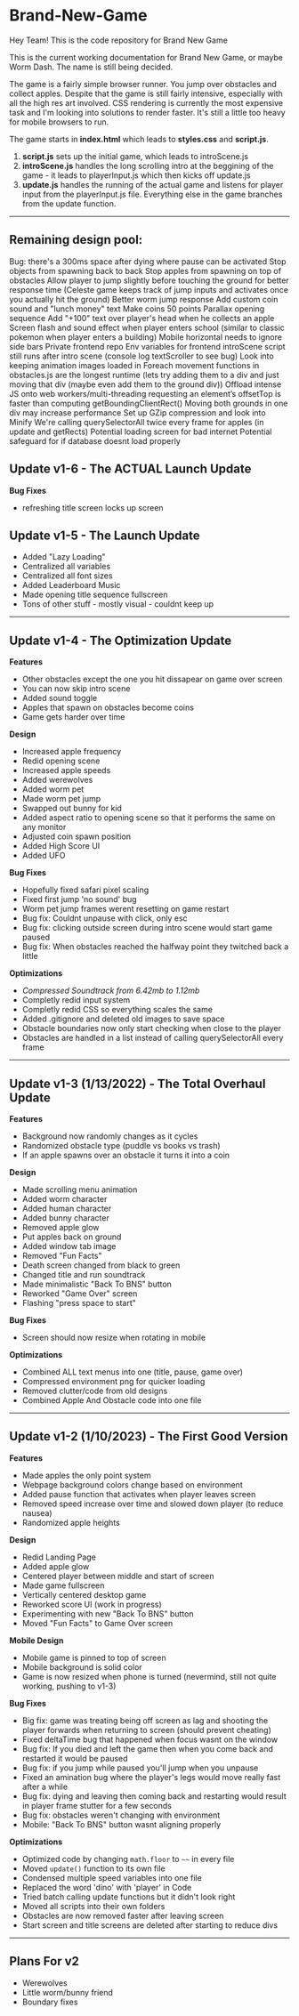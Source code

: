 ﻿# Brand-New-Game
Hey Team! This is the code repository for Brand New Game

This is the current working documentation for Brand New Game, or maybe Worm Dash. The name is still being decided.

The game is a fairly simple browser runner. You jump over obstacles and collect apples. Despite that the game is still fairly intensive, especially with all the high res art involved. CSS rendering is currently the most expensive task and I'm looking into solutions to render faster. It's still a little too heavy for mobile browsers to run.

The game starts in **index.html** which leads to **styles.css** and **script.js**.

1. **script.js** sets up the initial game, which leads to introScene.js 
2. **introScene.js** handles the long scrolling intro at the beggining of the game - it leads to playerInput.js which then kicks off update.js
3. **update.js** handles the running of the actual game and listens for player input from the playerInput.js file. Everything else in the game branches from the update function.

---

## Remaining design pool:
Bug: there's a 300ms space after dying where pause can be activated
Stop objects from spawning back to back
Stop apples from spawning on top of obstacles
Allow player to jump slightly before touching the ground for better response time (Celeste game keeps track of jump inputs and activates once you actually hit the ground)
Better worm jump response
Add custom coin sound and "lunch money" text
Make coins 50 points
Parallax opening sequence
Add "+100" text over player's head when he collects an apple
Screen flash and sound effect when player enters school (similar to classic pokemon when player enters a building)
Mobile horizontal needs to ignore side bars
Private frontend repo
Env variables for frontend
introScene script still runs after intro scene (console log textScroller to see bug)
Look into keeping animation images loaded in 
Foreach movement functions in obstacles.js are the longest runtime (lets try adding them to a div and just moving that div (maybe even add them to the ground div))
Offload intense JS onto web workers/multi-threading
requesting an element’s offsetTop is faster than computing getBoundingClientRect()
Moving both grounds in one div may increase performance
Set up GZip compression and look into Minify
We're calling querySelectorAll twice every frame for apples (in update and getRects)
Potential loading screen for bad internet
Potential safeguard for if database doesnt load properly


## Update v1-6 - The ACTUAL Launch Update
**Bug Fixes**
- refreshing title screen locks up screen

## Update v1-5 - The Launch Update
- Added "Lazy Loading"
- Centralized all variables
- Centralized all font sizes
- Added Leaderboard Music
- Made opening title sequence fullscreen
- Tons of other stuff - mostly visual - couldnt keep up

---

## Update v1-4 - The Optimization Update
**Features**
- Other obstacles except the one you hit dissapear on game over screen
- You can now skip intro scene
- Added sound toggle
- Apples that spawn on obstacles become coins
- Game gets harder over time

**Design**
- Increased apple frequency
- Redid opening scene
- Increased apple speeds
- Added werewolves
- Added worm pet
- Made worm pet jump
- Swapped out bunny for kid
- Added aspect ratio to opening scene so that it performs the same on any monitor
- Adjusted coin spawn position
- Added High Score UI
- Added UFO

**Bug Fixes**
- Hopefully fixed safari pixel scaling
- Fixed first jump 'no sound' bug
- Worm pet jump frames werent resetting on game restart
- Bug fix: Couldnt unpause with click, only esc
- Bug fix: clicking outside screen during intro scene would start game paused
- Bug fix: When obstacles reached the halfway point they twitched back a little

**Optimizations**
- *Compressed Soundtrack from 6.42mb to 1.12mb*
- Completly redid input system
- Completly redid CSS so everything scales the same 
- Added .gitignore and deleted old images to save space
- Obstacle boundaries now only start checking when close to the player
- Obstacles are handled in a list instead of calling querySelectorAll every frame

---

## Update v1-3 (1/13/2022) - The Total Overhaul Update
**Features**
- Background now randomly changes as it cycles
- Randomized obstacle type (puddle vs books vs trash)
- If an apple spawns over an obstacle it turns it into a coin

**Design**
- Made scrolling menu animation
- Added worm character
- Added human character
- Added bunny character
- Removed apple glow
- Put apples back on ground
- Added window tab image
- Removed "Fun Facts"
- Death screen changed from black to green
- Changed title and run soundtrack
- Made minimalistic "Back To BNS" button
- Reworked "Game Over" screen
- Flashing "press space to start"

**Bug Fixes**
- Screen should now resize when rotating in mobile

**Optimizations**
- Combined ALL text menus into one (title, pause, game over)
- Compressed environment png for quicker loading
- Removed clutter/code from old designs
- Combined Apple And Obstacle code into one file

---

## Update v1-2 (1/10/2023) - The First Good Version
**Features**
- Made apples the only point system
- Webpage background colors change based on environment
- Added pause function that activates when player leaves screen
- Removed speed increase over time and slowed down player (to reduce nausea)
- Randomized apple heights

**Design**
- Redid Landing Page
- Added apple glow
- Centered player between middle and start of screen
- Made game fullscreen
- Vertically centered desktop game
- Reworked score UI (work in progress)
- Experimenting with new "Back To BNS" button
- Moved "Fun Facts" to Game Over screen

**Mobile Design**
- Mobile game is pinned to top of screen
- Mobile background is solid color
- Game is now resized when phone is turned (nevermind, still not quite working, pushing to v1-3)

**Bug Fixes**
- Big fix: game was treating being off screen as lag and shooting the player forwards when returning to screen (should prevent cheating)
- Fixed deltaTime bug that happened when focus wasnt on the window
- Bug fix: If you died and left the game then when you come back and restarted it would be paused
- Bug fix: if you jump while paused you'll jump when you unpause
- Fixed an amination bug where the player's legs would move really fast after a while
- Bug fix: dying and leaving then coming back and restarting would result in player frame stutter for a few seconds
- Bug fix: obstacles weren't changing with environment
- Mobile: "Back To BNS" button wasnt aligning properly

**Optimizations**
- Optimized code by changing `math.floor` to `~~` in every file
- Moved `update()` function to its own file 
- Condensed multiple speed variables into one file
- Replaced the word 'dino' with 'player' in Code
- Tried batch calling update functions but it didn't look right
- Moved all scripts into their own folders
- Obstacles are now removed faster after leaving screen
- Start screen and title screens are deleted after starting to reduce divs

---

## Plans For v2

- Werewolves
- Little worm/bunny friend
- Boundary fixes 
